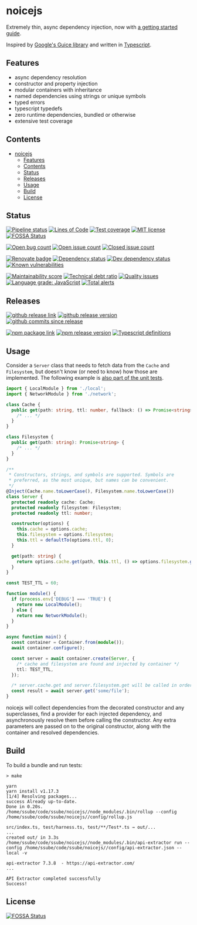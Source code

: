 # noicejs

Extremely thin, async dependency injection, now with
[a getting started guide](https://ssube.github.io/noicejs/getting-started).

Inspired by [Google's Guice library](https://github.com/google/guice) and written in
[Typescript](https://www.typescriptlang.org/).

## Features

- async dependency resolution
- constructor and property injection
- modular containers with inheritance
- named dependencies using strings or unique symbols
- typed errors
- typescript typedefs
- zero runtime dependencies, bundled or otherwise
- extensive test coverage

## Contents

- [noicejs](#noicejs)
  - [Features](#features)
  - [Contents](#contents)
  - [Status](#status)
  - [Releases](#releases)
  - [Usage](#usage)
  - [Build](#build)
  - [License](#license)

## Status

[![Pipeline status](https://img.shields.io/gitlab/pipeline/ssube/noicejs.svg?gitlab_url=https%3A%2F%2Fgit.apextoaster.com&logo=gitlab)](https://git.apextoaster.com/ssube/noicejs/commits/master)
[![Lines of Code](https://sonarcloud.io/api/project_badges/measure?project=ssube_noicejs&metric=ncloc)](https://sonarcloud.io/dashboard?id=ssube_noicejs)
[![Test coverage](https://codecov.io/gh/ssube/noicejs/branch/master/graph/badge.svg)](https://codecov.io/gh/ssube/noicejs)
[![MIT license](https://img.shields.io/github/license/ssube/noicejs.svg)](https://github.com/ssube/noicejs/blob/master/LICENSE.md)
[![FOSSA Status](https://app.fossa.com/api/projects/git%2Bgithub.com%2Fssube%2Fnoicejs.svg?type=shield)](https://app.fossa.com/projects/git%2Bgithub.com%2Fssube%2Fnoicejs?ref=badge_shield)

[![Open bug count](https://img.shields.io/github/issues-raw/ssube/noicejs/type-bug.svg)](https://github.com/ssube/noicejs/issues?q=is%3Aopen+is%3Aissue+label%3Atype%2Fbug)
[![Open issue count](https://img.shields.io/github/issues-raw/ssube/noicejs.svg)](https://github.com/ssube/noicejs/issues?q=is%3Aopen+is%3Aissue)
[![Closed issue count](https://img.shields.io/github/issues-closed-raw/ssube/noicejs.svg)](https://github.com/ssube/noicejs/issues?q=is%3Aissue+is%3Aclosed)

[![Renovate badge](https://badges.renovateapi.com/github/ssube/noicejs)](https://renovatebot.com)
[![Dependency status](https://img.shields.io/david/ssube/noicejs.svg)](https://david-dm.org/ssube/noicejs)
[![Dev dependency status](https://img.shields.io/david/dev/ssube/noicejs.svg)](https://david-dm.org/ssube/noicejs?type=dev)
[![Known vulnerabilities](https://snyk.io/test/github/ssube/noicejs/badge.svg)](https://snyk.io/test/github/ssube/noicejs)

[![Maintainability score](https://api.codeclimate.com/v1/badges/5d4326d6f68a2fa137cd/maintainability)](https://codeclimate.com/github/ssube/noicejs/maintainability)
[![Technical debt ratio](https://img.shields.io/codeclimate/tech-debt/ssube/noicejs.svg)](https://codeclimate.com/github/ssube/noicejs/trends/technical_debt)
[![Quality issues](https://img.shields.io/codeclimate/issues/ssube/noicejs.svg)](https://codeclimate.com/github/ssube/noicejs/issues)
[![Language grade: JavaScript](https://img.shields.io/lgtm/grade/javascript/g/ssube/noicejs.svg?logo=lgtm)](https://lgtm.com/projects/g/ssube/noicejs/context:javascript)
[![Total alerts](https://img.shields.io/lgtm/alerts/g/ssube/noicejs.svg)](https://lgtm.com/projects/g/ssube/noicejs/alerts/)

## Releases

[![github release link](https://img.shields.io/badge/github-release-blue?logo=github)](https://github.com/ssube/noicejs/releases)
[![github release version](https://img.shields.io/github/tag/ssube/noicejs.svg)](https://github.com/ssube/noicejs/releases)
[![github commits since release](https://img.shields.io/github/commits-since/ssube/noicejs/v3.0.1.svg)](https://github.com/ssube/noicejs/compare/v3.0.1...master)

[![npm package link](https://img.shields.io/badge/npm-package-blue?logo=npm)](https://www.npmjs.com/package/noicejs)
[![npm release version](https://img.shields.io/npm/v/noicejs.svg)](https://www.npmjs.com/package/noicejs)
[![Typescript definitions](https://img.shields.io/npm/types/noicejs.svg)](https://www.npmjs.com/package/noicejs)

## Usage

Consider a `Server` class that needs to fetch data from the `Cache` and `Filesystem`, but doesn't know (or need to
know) how those are implemented. The following example is [also part of the unit tests](./test/examples/TestReadme.ts).

```typescript
import { LocalModule } from './local';
import { NetworkModule } from './network';

class Cache {
  public get(path: string, ttl: number, fallback: () => Promise<string>): Promise<string> {
    /* ... */
  }
}

class Filesystem {
  public get(path: string): Promise<string> {
    /* ... */
  }
}

/**
 * Constructors, strings, and symbols are supported. Symbols are
 * preferred, as the most unique, but names can be convenient.
 */
@Inject(Cache.name.toLowerCase(), Filesystem.name.toLowerCase())
class Server {
  protected readonly cache: Cache;
  protected readonly filesystem: Filesystem;
  protected readonly ttl: number;

  constructor(options) {
    this.cache = options.cache;
    this.filesystem = options.filesystem;
    this.ttl = defaultTo(options.ttl, 0);
  }

  get(path: string) {
    return options.cache.get(path, this.ttl, () => options.filesystem.get(path));
  }
}

const TEST_TTL = 60;

function module() {
  if (process.env['DEBUG'] === 'TRUE') {
    return new LocalModule();
  } else {
    return new NetworkModule();
  }
}

async function main() {
  const container = Container.from(module());
  await container.configure();

  const server = await container.create(Server, {
    /* cache and filesystem are found and injected by container */
    ttl: TEST_TTL,
  });

  /* server.cache.get and server.filesystem.get will be called in order */
  const result = await server.get('some/file');
}
```

noicejs will collect dependencies from the decorated constructor and any superclasses, find a provider for each
injected dependency, and asynchronously resolve them before calling the constructor. Any extra parameters are passed
on to the original constructor, along with the container and resolved dependencies.

## Build

To build a bundle and run tests:

```shell
> make

yarn
yarn install v1.17.3
[1/4] Resolving packages...
success Already up-to-date.
Done in 0.20s.
/home/ssube/code/ssube/noicejs//node_modules/.bin/rollup --config /home/ssube/code/ssube/noicejs//config/rollup.js

src/index.ts, test/harness.ts, test/**/Test*.ts → out/...
...
created out/ in 3.3s
/home/ssube/code/ssube/noicejs//node_modules/.bin/api-extractor run --config /home/ssube/code/ssube/noicejs//config/api-extractor.json --local -v

api-extractor 7.3.8  - https://api-extractor.com/
...

API Extractor completed successfully
Success!
```

## License

[![FOSSA Status](https://app.fossa.io/api/projects/git%2Bgithub.com%2Fssube%2Fnoicejs.svg?type=large)](https://app.fossa.io/projects/git%2Bgithub.com%2Fssube%2Fnoicejs?ref=badge_large)
